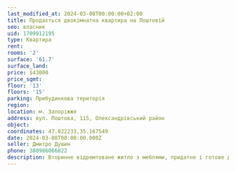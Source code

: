 ```yaml
---
last_modified_at: 2024-03-08T00:00:00+02:00
title: Продається двокімнатна квартира на Поштовій
seo: власник
uid: 1709912195
type: Квартира
rent:
rooms: '2'
surface: '61.7'
surface_land:
price: $43000
price_sqmt:
floor: '13'
floors: '15'
parking: Прибудинкова територія
region:
location: м. Запоріжжя
address: вул. Поштова, 115, Олександрівський район
object:
coordinates: 47.822233,35.167549
date: 2024-03-08T00:00:00.000Z
seller: Дмитро Душин
phone: 380986066822
description: Вторинне відремтоване житло з меблями, придатне і готове для проживання
---
```

